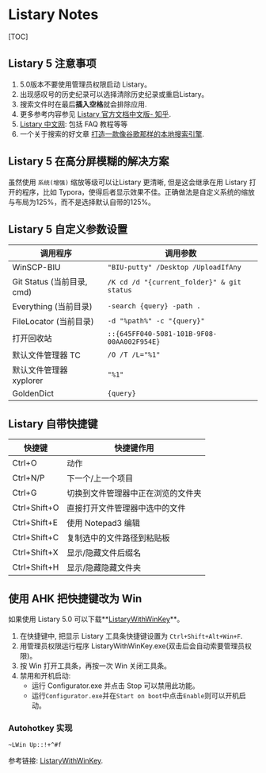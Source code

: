 Listary Notes
===

[TOC]

## Listary 5 注意事项

1. 5.0版本不要使用管理员权限启动 Listary。
2. 出现感叹号的历史纪录可以选择清除历史纪录或重启Listary。
3. 搜索文件时在最后**插入空格**就会排除应用.
4. 更多参考内容参见 [Listary 官方文档中文版- 知乎](https://zhuanlan.zhihu.com/p/24897629).
5. [Listary 中文网](https://www.listarypro.com/): 包括 FAQ 教程等等
6. 一个关于搜索的好文章 [打造一款像谷歌那样的本地搜索引擎]( https://www.runningcheese.com/local-search ).




## Listary 5 在高分屏模糊的解决方案

虽然使用 `系统(增强)` 缩放等级可以让Listary 更清晰, 但是这会继承在用 Listary 打开的程序，比如 Typora，使得后者显示效果不佳。正确做法是自定义系统的缩放与布局为125%，而不是选择默认自带的125%。

## Listary 5 自定义参数设置

| 调用程序                   | 调用参数                                   |
| -------------------------- | ------------------------------------------ |
| WinSCP-BIU                 | `"BIU-putty" /Desktop /UploadIfAny`        |
| Git Status (当前目录, cmd) | `/K cd /d "{current_folder}" & git status` |
| Everything (当前目录)      | `-search {query} -path . `                 |
| FileLocator (当前目录)     | `-d "%path%" -c "{query}"`                 |
| 打开回收站                 | `::{645FF040-5081-101B-9F08-00AA002F954E}` |
| 默认文件管理器 TC          | `/O /T /L="%1"`                            |
| 默认文件管理器 xyplorer    | `"%1"`                                     |
| GoldenDict                 | `{query}`                                  |





## Listary 自带快捷键

| 快捷键       | 快捷键作用                         |
| ------------ | ---------------------------------- |
| Ctrl+O       | 动作                               |
| Ctrl+N/P     | 下一个/上一个项目                  |
| Ctrl+G       | 切换到文件管理器中正在浏览的文件夹 |
| Ctrl+Shift+O | 直接打开文件管理器中选中的文件     |
| Ctrl+Shift+E | 使用 Notepad3 编辑                 |
| Ctrl+Shift+C | 复制选中的文件路径到粘贴板         |
| Ctrl+Shift+X | 显示/隐藏文件后缀名                |
| Ctrl+Shift+H | 显示/隐藏隐藏文件夹                |



## 使用 AHK 把快捷键改为 Win

如果使用 Listary 5.0 可以下载**[ListaryWithWinKey](https://github.com/KevinWang15/ListaryWithWinKey)**。

1. 在快捷键中, 把显示 Listary 工具条快捷键设置为 `Ctrl+Shift+Alt+Win+F`.
2. 用管理员权限运行程序 ListaryWithWinKey.exe(双击后会自动索要管理员权限)。
3. 按 Win 打开工具条，再按一次 Win 关闭工具条。
4. 禁用和开机启动: 
	- 运行 Configurator.exe 并点击 Stop 可以禁用此功能。
	- 运行`Configurator.exe`并在`Start on boot`中点击`Enable`则可以开机启动。



### Autohotkey 实现

```ahk
~LWin Up::!+^#f
```

参考链接: [ListaryWithWinKey](https://github.com/KevinWang15/ListaryWithWinKey/blob/master/auto_hot_key_solution.ahk).


